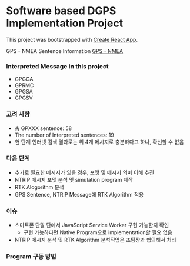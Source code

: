 # Software based DGPS Implementation Project

This project was bootstrapped with [Create React App](https://github.com/facebookincubator/create-react-app).

GPS - NMEA Sentence Information [GPS - NMEA](http://aprs.gids.nl/nmea/)

### Interpreted Message in this project
* GPGGA
* GPRMC
* GPGSA
* GPGSV

### 고려 사항
* 총 GPXXX sentence: 58
* The number of Interpreted sentences: 19
* 현 단계 인터넷 검색 결과로는 위 4개 메시지로 충분하다고 하나, 확신할 수 없음

### 다음 단계
* 추가로 필요한 메시지가 있을 경우, 포맷 및 메시지 의미 이해 추진
* NTRIP 메시지 포맷 분석 및 simulation program 제작
* RTK Alogorithm 분석
* GPS Sentence, NTRIP Message에 RTK Algorithm 적용

### 이슈
* 스마트폰 단말 단에서 JavaScript Service Worker 구현 가능한지 확인
  * 구현 가능하다면 Native Program으로 implementation할 필요 없음
* NTRIP 메시지 분석 및 RTK Algorithm 분석작업은 조팀장과 협의해서 처리

### Program 구동 방법
